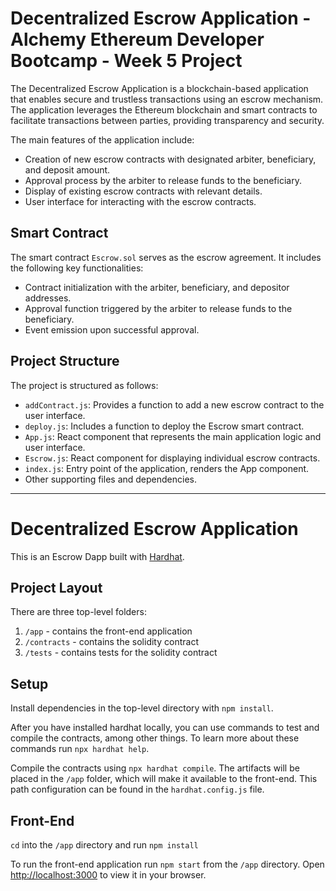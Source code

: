 # Decentralized Escrow Application - Alchemy Ethereum Developer Bootcamp - Week 5 Project

The Decentralized Escrow Application is a blockchain-based application that enables secure and trustless transactions using an escrow mechanism. The application leverages the Ethereum blockchain and smart contracts to facilitate transactions between parties, providing transparency and security.

The main features of the application include:

- Creation of new escrow contracts with designated arbiter, beneficiary, and deposit amount.
- Approval process by the arbiter to release funds to the beneficiary.
- Display of existing escrow contracts with relevant details.
- User interface for interacting with the escrow contracts.

## Smart Contract

The smart contract `Escrow.sol` serves as the escrow agreement. It includes the following key functionalities:

- Contract initialization with the arbiter, beneficiary, and depositor addresses.
- Approval function triggered by the arbiter to release funds to the beneficiary.
- Event emission upon successful approval.

## Project Structure

The project is structured as follows:

- `addContract.js`: Provides a function to add a new escrow contract to the user interface.
- `deploy.js`: Includes a function to deploy the Escrow smart contract.
- `App.js`: React component that represents the main application logic and user interface.
- `Escrow.js`: React component for displaying individual escrow contracts.
- `index.js`: Entry point of the application, renders the App component.
- Other supporting files and dependencies.


------------------------------------------------------------------------------------------------------------------------------------------------------------------------------------------------------------------------------------------------------------------


# Decentralized Escrow Application

This is an Escrow Dapp built with [Hardhat](https://hardhat.org/).

## Project Layout

There are three top-level folders:

1. `/app` - contains the front-end application
2. `/contracts` - contains the solidity contract
3. `/tests` - contains tests for the solidity contract

## Setup

Install dependencies in the top-level directory with `npm install`.

After you have installed hardhat locally, you can use commands to test and compile the contracts, among other things. To learn more about these commands run `npx hardhat help`.

Compile the contracts using `npx hardhat compile`. The artifacts will be placed in the `/app` folder, which will make it available to the front-end. This path configuration can be found in the `hardhat.config.js` file.

## Front-End

`cd` into the `/app` directory and run `npm install`

To run the front-end application run `npm start` from the `/app` directory. Open [http://localhost:3000](http://localhost:3000) to view it in your browser.

